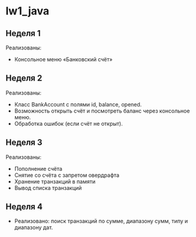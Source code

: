 # lw1_java
## Неделя 1
Реализованы:
- Консольное меню «Банковский счёт»
## Неделя 2
Реализованы:
- Класс BankAccount с полями id, balance, opened.
- Возможность открыть счёт и посмотреть баланс через консольное меню.
- Обработка ошибок (если счёт не открыт).
## Неделя 3
Реализованы:
- Пополнение счёта
- Снятие со счёта с запретом овердрафта
- Хранение транзакций в памяти
- Вывод списка транзакций
## Неделя 4
- Реализовано: поиск транзакций по сумме, диапазону сумм, типу и диапазону дат.